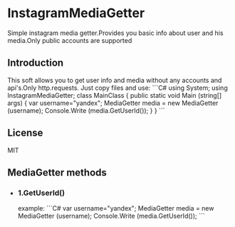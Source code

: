 # InstagramMediaGetter
Simple instagram media getter.Provides you basic info about user and his media.Only public accounts are supported 
<h2>Introduction</h2>
This soft allows you to get user info and media without any accounts and api's.Only http.requests.
Just copy files and use:
```C#
using System;
using InstagramMediaGetter;
class MainClass
	{
		public static void Main (string[] args)
		{
			var username="yandex";
			MediaGetter media = new MediaGetter (username);
			Console.Write (media.GetUserId());
		}
	}
```
<h2>License</h2>
MIT
<h2>MediaGetter methods</h2>
<ul>
  <h3><li>1.GetUserId()</li></h3>
  example:
  ```C#
  var username="yandex";
  MediaGetter media = new MediaGetter (username);
	Console.Write (media.GetUserId());
  ```
  
</ul>

